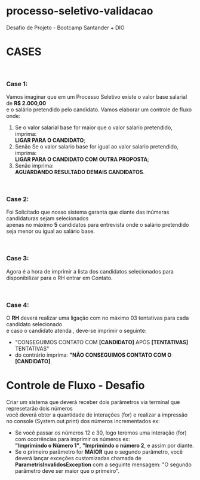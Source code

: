 # processo-seletivo-validacao
Desafio de Projeto - Bootcamp Santander + DIO

<h1>CASES</h1> <br>
<h3><b>Case</b> 1:</h3>

<p>
  Vamos imaginar que em um Processo Seletivo existe o valor base salarial de <b>R$ 2.000,00</b> <br>
  e o salário pretendido pelo candidato. Vamos elaborar um controle de fluxo onde:
</p>

<ol>
  <li>
    Se o valor salarial base for maior que o valor salario pretendido, imprima: <br>
    <b>LIGAR PARA O CANDIDATO</b>;
  </li>

  <li>
    Senão Se o valor salario base for igual ao valor salario pretendido, imprima: <br>
    <b>LIGAR PARA O CANDIDATO COM OUTRA PROPOSTA</b>;
  </li>
  <li>
    Senão imprima: <br>
    <b>AGUARDANDO RESULTADO DEMAIS CANDIDATOS</b>.
  </li>
</ol> <br>

<h3><b>Case</b> 2:</h3>

<p>
  Foi Solicitado que nosso sistema garanta que diante das inúmeras candidaturas sejam selecionados <br> 
  apenas no máximo <b>5</b> candidatos para entrevista onde o salário pretendido seja menor ou igual ao salário base.
</p>
<br>

<h3><b>Case</b> 3:</h3>

<p>
 Agora é a hora de imprimir a lista dos candidatos selecionados para disponibilizar para o RH entrar em Contato.
</p> <br>

<h3><b>Case</b> 4:</h3>
 <p>
 O <b>RH</b> deverá realizar uma ligação com no máximo 03 tentativas para cada candidato selecionado <br> e caso o candidato atenda , deve-se imprimir o seguinte: <br>
 </p>
 <ul>
   <li>
   "CONSEGUIMOS CONTATO COM <b>[CANDIDATO]</b> APÓS <b>[TENTATIVAS]</b> TENTATIVAS"
   </li>
   <li>
   do contrário imprima: <b>"NÃO CONSEGUIMOS CONTATO COM O [CANDIDATO]</b>.
   </li>
 </ul>

<h1>Controle de Fluxo - Desafio</h1>

<p>
  Criar um sistema que deverá receber dois parâmetros via terminal que represetarão dois números <br>
  você deverá obter a quantidade de interações (for) e realizar a impressão no console (System.out.print) dos números incrementados ex: <br>
</p>
<ul>
  <li>
    Se você passar os números 12 e 30, logo teremos uma interação (for) com ocorrências para imprimir os números ex: <br>
    <b>"Imprimindo o Número 1"</b>, <b>"Imprimindo o número 2</b>, e assim por diante.
  </li>
  <li>
    Se o primeiro parâmetro for <b>MAIOR</b> que o segundo parâmetro, você deverá lançar exceções customizadas chamada de <br>
    <b>ParametrisInvalidosException</b> com a seguinte mensagem: "O segundo parâmetro deve ser maior que o primeiro". 
  </li> 
</ul>